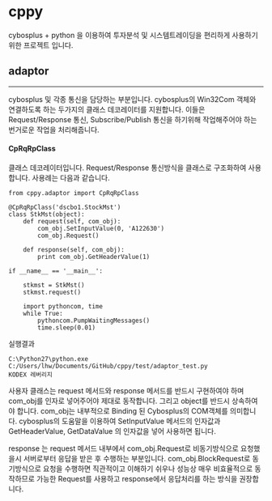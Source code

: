 cppy
====

cybosplus + python 을 이용하여 투자분석 및 시스템트레이딩을
편리하게 사용하기 위한 프로젝트 입니다.

## adaptor
-----

cybosplus 및 각종 통신을 담당하는 부분입니다.
cybosplus의 Win32Com 객체와 연결하도록 하는 두가지의 클래스 데코레이터를 지원합니다.
이들은 Request/Response 통신, Subscribe/Publish 통신을 하기위해 작업해주어야 하는
번거로운 작업을 처리해줍니다.

#### CpRqRpClass

클래스 데코레이터입니다. Request/Response 통신방식을 
클래스로 구조화하여 사용합니다. 사용례는 다음과 같습니다.

    from cppy.adaptor import CpRqRpClass

    @CpRqRpClass('dscbo1.StockMst')
    class StkMst(object):
        def request(self, com_obj):
            com_obj.SetInputValue(0, 'A122630')
            com_obj.Request()

        def response(self, com_obj):
            print com_obj.GetHeaderValue(1)
    
    if __name__ == '__main__':
    
        stkmst = StkMst()
        stkmst.request()
    
        import pythoncom, time
        while True:
            pythoncom.PumpWaitingMessages()
            time.sleep(0.01)
            
실행결과

    C:\Python27\python.exe C:/Users/lhw/Documents/GitHub/cppy/test/adaptor_test.py
    KODEX 레버리지
    

사용자 클래스는 request 메서드와 response 메서드를 반드시 구현하여야 하며 com_obj를 인자로
넣어주어야 제대로 동작합니다. 그리고 object를 반드시 상속하여야 합니다. 
com_obj는 내부적으로 Binding 된 Cybosplus의 COM객체를 의미합니다. 
cybosplus의 도움말을 이용하여 SetInputValue 메서드의 인자값과 GetHeaderValue, GetDataValue 의 인자값을 넣어
사용하면 됩니다.

response 는 request 메서드 내부에서 com_obj.Request로 비동기방식으로 요청했을시 서버로부터 응답을 받은 후 수행하는 부분입니다.
com_obj.BlockRequest로 동기방식으로 요청을 수행하면 직관적이고 이해하기 쉬우나 성능상 매우 비효율적으로 동작하므로 
가능한 Request를 사용하고 response에서 응답처리를 하는 방식을 권장합니다.